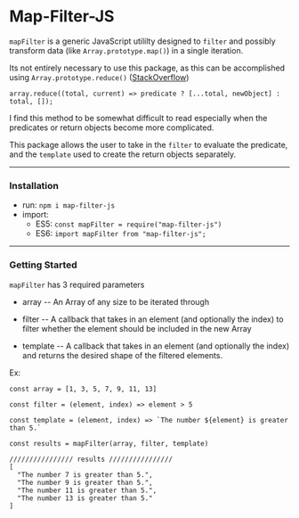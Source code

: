 # Map-Filter-JS

`mapFilter` is a generic JavaScript utililty designed to `filter` and possibly transform data (like `Array.prototype.map()`) in a single iteration.

Its not entirely necessary to use this package, as this can be accomplished using `Array.prototype.reduce()` ([StackOverflow](https://stackoverflow.com/questions/57701306/using-reduce-instead-of-chaining-filter-and-map))
```
array.reduce((total, current) => predicate ? [...total, newObject] : total, []);
```

I find this method to be somewhat difficult to read especially when the predicates or return objects become more complicated.

This package allows the user to take in the `filter` to evaluate the predicate, and the `template` used to create the return objects separately.

---

### Installation

- run: `npm i map-filter-js`
- import:
  - ES5: `const mapFilter = require("map-filter-js")`
  - ES6: `import mapFilter from "map-filter-js";`

---

### Getting Started

`mapFilter` has 3 required parameters

- array -- An Array of any size to be iterated through

- filter -- A callback that takes in an element (and optionally the index) to filter whether the element should be included in the new Array

- template -- A callback that takes in an element (and optionally the index) and returns the desired shape of the filtered elements.

Ex:

```
const array = [1, 3, 5, 7, 9, 11, 13]

const filter = (element, index) => element > 5

const template = (element, index) => `The number ${element} is greater than 5.`

const results = mapFilter(array, filter, template)

//////////////// results ////////////////
[
  "The number 7 is greater than 5.",
  "The number 9 is greater than 5.",
  "The number 11 is greater than 5.",
  "The number 13 is greater than 5."
]
```

